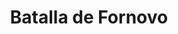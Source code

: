 ﻿---
title: "Batalla de Fornovo"
permalink: periodes_328.html
layout: periode
dataInici: 1495-07-06
sidebar: periodes
pares:
  - 327:
    title: "Primera Guerra Italiana"
    dataInici: "(1494)"
    dataFi: "(1498)"

fills:
jocsPrincipals:
  - title: "Fornovo 1495"
    bggId: 123689
    dataInici: 
    dataFi: 

jocsEscenaris:
jocsEpoca:
  - title: "Arquebus"
    bggId: 198087
    escenari: "Fornovo"

  - title: "Crossbows and Cannon II"
    bggId: 7141
    escenari: "Fornovo"
    dataInici: 
    dataFi: 

jocsEpocaEscenaris:
---
